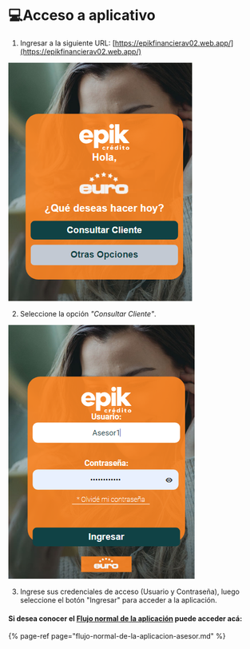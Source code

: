 # 💻Acceso a aplicativo



1. Ingresar a la siguiente URL: [https://epikfinancierav02.web.app/](https://epikfinancierav02.web.app/)

![](../.gitbook/assets/image%20%281%29.png)

2. Seleccione la opción _"Consultar Cliente"_.

![](../.gitbook/assets/image%20%282%29.png)

3. Ingrese sus credenciales de acceso \(Usuario y Contraseña\), luego seleccione el botón "Ingresar" para acceder a la aplicación.

#### Si desea conocer el [Flujo normal de la aplicación](flujo-normal-de-la-aplicacion-asesor.md) puede acceder acá:

{% page-ref page="flujo-normal-de-la-aplicacion-asesor.md" %}

